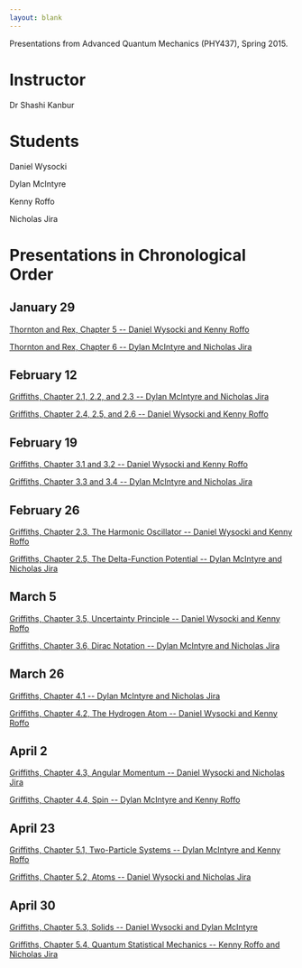```yaml
---
layout: blank
---
```


Presentations from Advanced Quantum Mechanics (PHY437), Spring 2015.

# Instructor

Dr Shashi Kanbur



# Students

Daniel Wysocki

Dylan McIntyre

Kenny Roffo

Nicholas Jira


# Presentations in Chronological Order

## January 29

[Thornton and Rex, Chapter 5 -- Daniel Wysocki and Kenny Roffo]({{site.baseurl}}/assets/presentations/threx_ch5/threx_ch5.pdf)

[Thornton and Rex, Chapter 6 -- Dylan McIntyre and Nicholas Jira]({{site.baseurl}}/assets/presentations/Chapter_6_presentation.pptx)



## February 12

[Griffiths, Chapter 2.1, 2.2, and 2.3 -- Dylan McIntyre and Nicholas Jira]()

[Griffiths, Chapter 2.4, 2.5, and 2.6 -- Daniel Wysocki and Kenny Roffo]({{site.baseurl}}/assets/presentations/griffiths_ch2/griffiths_ch2.pdf)



## February 19

[Griffiths, Chapter 3.1 and 3.2 -- Daniel Wysocki and Kenny Roffo]({{site.baseurl}}/assets/presentations/griffiths_ch3/griffiths_ch3.pdf)

[Griffiths, Chapter 3.3 and 3.4 -- Dylan McIntyre and Nicholas Jira]({{site.baseurl}}/assets/presentations/aqm_presentation_33_34.pptx)



## February 26

[Griffiths, Chapter 2.3, The Harmonic Oscillator -- Daniel Wysocki and Kenny Roffo]({{site.baseurl}}/assets/presentations/griffiths_qho/griffiths_qho.pdf)

[Griffiths, Chapter 2.5, The Delta-Function Potential -- Dylan McIntyre and Nicholas Jira]({{site.baseurl}}/assets/presentations/aqm_pre_deltafunction.pptx)



## March 5

[Griffiths, Chapter 3.5, Uncertainty Principle -- Daniel Wysocki and Kenny Roffo]({{site.baseurl}}/assets/presentations/griffiths_up/griffiths_up.pdf)

[Griffiths, Chapter 3.6, Dirac Notation -- Dylan McIntyre and Nicholas Jira]({{site.baseurl}}/assets/presentations/aqm_pre_3_6.pdf)



## March 26

[Griffiths, Chapter 4.1 -- Dylan McIntyre and Nicholas Jira]({{site.baseurl}}/assets/presentations/chpt_4_presentation.pdf)

[Griffiths, Chapter 4.2, The Hydrogen Atom -- Daniel Wysocki and Kenny Roffo]({{site.baseurl}}/assets/presentations/griffiths_hatom/griffiths_hatom.pdf)



## April 2

[Griffiths, Chapter 4.3, Angular Momentum -- Daniel Wysocki and Nicholas Jira]({{site.baseurl}}/assets/presentations/griffiths_angular_momentum/griffiths_angular_momentum.pdf)

[Griffiths, Chapter 4.4, Spin -- Dylan McIntyre and Kenny Roffo]()



## April 23


[Griffiths, Chapter 5.1, Two-Particle Systems -- Dylan McIntyre and Kenny Roffo]({{site.baseurl}}/assets/presentations/griffiths_2ps.pdf)

[Griffiths, Chapter 5.2, Atoms -- Daniel Wysocki and Nicholas Jira]({{site.baseurl}}/assets/presentations/griffiths_atoms/griffiths_atoms.pdf)



## April 30

[Griffiths, Chapter 5.3, Solids -- Daniel Wysocki and Dylan McIntyre]({{site.baseurl}}/assets/presentations/griffiths_solids/griffiths_solids.pdf)

[Griffiths, Chapter 5.4, Quantum Statistical Mechanics -- Kenny Roffo and Nicholas Jira]({{site.baseurl}}/assets/presentations/griffiths_qsm.pdf)
